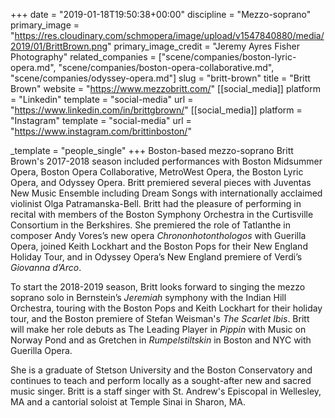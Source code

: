 +++
date = "2019-01-18T19:50:38+00:00"
discipline = "Mezzo-soprano"
primary_image = "https://res.cloudinary.com/schmopera/image/upload/v1547840880/media/2019/01/BrittBrown.png"
primary_image_credit = "Jeremy Ayres Fisher Photography"
related_companies = ["scene/companies/boston-lyric-opera.md", "scene/companies/boston-opera-collaborative.md", "scene/companies/odyssey-opera.md"]
slug = "britt-brown"
title = "Britt Brown"
website = "https://www.mezzobritt.com/"
[[social_media]]
platform = "Linkedin"
template = "social-media"
url = "https://www.linkedin.com/in/brittgbrown/"
[[social_media]]
platform = "Instagram"
template = "social-media"
url = "https://www.instagram.com/brittinboston/"

_template = "people_single"
+++
Boston-based mezzo-soprano Britt Brown's 2017-2018 season included performances with Boston Midsummer Opera, Boston Opera Collaborative, MetroWest Opera, the Boston Lyric Opera, and Odyssey Opera. Britt premiered several pieces with Juventas New Music Ensemble including Dream Songs with internationally acclaimed violinist Olga Patramanska-Bell. Britt had the pleasure of performing in recital with members of the Boston Symphony Orchestra in the Curtisville Consortium in the Berkshires. She premiered the role of Tatlanthe in composer Andy Vores’s new opera _Chrononhotonthologos_ with Guerilla Opera, joined Keith Lockhart and the Boston Pops for their New England Holiday Tour, and in Odyssey Opera’s New England premiere of Verdi’s _Giovanna d’Arco_.

To start the 2018-2019 season, Britt looks forward to singing the mezzo soprano solo in Bernstein’s _Jeremiah_ symphony with the Indian Hill Orchestra, touring with the Boston Pops and Keith Lockhart for their holiday tour, and the Boston premiere of Stefan Weisman's _The Scarlet Ibis_. Britt will make her role debuts as The Leading Player in _Pippin_ with Music on Norway Pond and as Gretchen in _Rumpelstiltskin_ in Boston and NYC with Guerilla Opera.

She is a graduate of Stetson University and the Boston Conservatory and continues to teach and perform locally as a sought-after new and sacred music singer. Britt is a staff singer with St. Andrew's Episcopal in Wellesley, MA and a cantorial soloist at Temple Sinai in Sharon, MA.